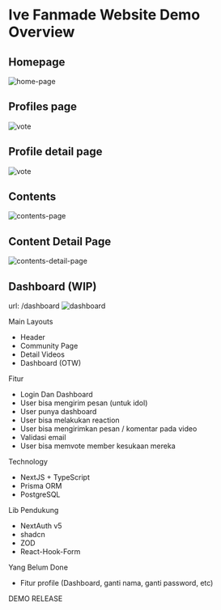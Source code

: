 # Ive Fanmade Website Demo Overview

## Homepage
![home-page](https://github.com/ikhlasdansantai/IVE/assets/95151018/171a1900-8dfb-4597-be2d-d875f6bda324)

## Profiles page
![vote](https://github.com/ikhlasdansantai/IVE/assets/95151018/f540892f-d12a-4d40-a97b-031b6277a440)

## Profile detail page
![vote](https://github.com/ikhlasdansantai/IVE/assets/95151018/20a2cd52-7f0f-4692-8cdc-d3c5efadb8b2)

## Contents
![contents-page](https://github.com/ikhlasdansantai/IVE/assets/95151018/3678d012-851a-459a-9ef9-a56ebc958ca3)

## Content Detail Page
![contents-detail-page](https://github.com/ikhlasdansantai/IVE/assets/95151018/45cdf27f-8a64-49da-8c24-4a14fb10b826)


## Dashboard (WIP)
url: /dashboard
![dashboard](https://github.com/ikhlasdansantai/IVE/assets/95151018/41cfdfc2-4e04-4e4a-ba55-ac425d68778f)


Main Layouts
- Header
- Community Page
- Detail Videos
- Dashboard (OTW)

Fitur
- Login Dan Dashboard
- User bisa mengirim pesan (untuk idol)
- User punya dashboard
- User bisa melakukan reaction
- User bisa mengirimkan pesan / komentar pada video
- Validasi email
- User bisa memvote member kesukaan mereka

Technology
- NextJS + TypeScript
- Prisma ORM
- PostgreSQL


Lib Pendukung
- NextAuth v5
- shadcn
- ZOD
- React-Hook-Form

Yang Belum Done
- Fitur profile (Dashboard, ganti nama, ganti password, etc)

DEMO RELEASE 

